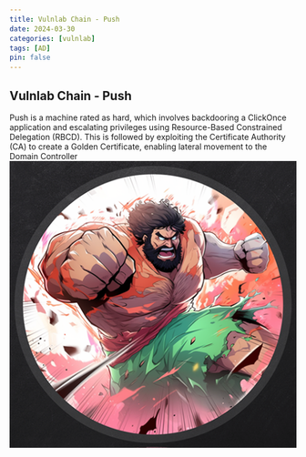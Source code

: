 ```yaml
---
title: Vulnlab Chain - Push
date: 2024-03-30
categories: [vulnlab]
tags: [AD]
pin: false
---
```


## Vulnlab Chain - Push
Push is a machine rated as hard, which involves backdooring a ClickOnce application and escalating privileges using Resource-Based Constrained Delegation (RBCD). This is followed by exploiting the Certificate Authority (CA) to create a Golden Certificate, enabling lateral movement to the Domain Controller
![_install](/assets/img/VL-Push/push.png)
